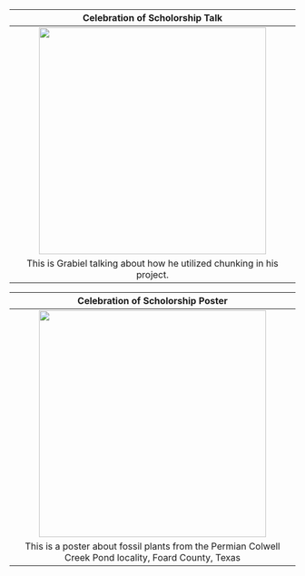 |                                       Celebration of Scholorship Talk                                      |
| :--------------------------------------------------------------------------------------------------------: |
| <img src="https://drive.google.com/file/d/166eg8ZMtgnP6Jxc2E1TJrnlalPGZC9We/view?usp=sharing" width="400"> |
|                   This is Grabiel talking about how he utilized chunking in his project.                   |

|                                      Celebration of Scholorship Poster                                     |
| :--------------------------------------------------------------------------------------------------------: |
| <img src="https://drive.google.com/file/d/1QcohiRx66iKDXJuzm52BFh0pfZ3igh8L/view?usp=sharing" width="400"> |
|   This is a poster about fossil plants from the Permian Colwell Creek Pond locality, Foard County, Texas   |

